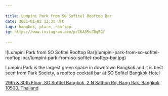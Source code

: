 ```yaml
---

title: Lumpini Park from SO Sofitel Rooftop Bar
date: 2021-01-02 13:31 UTC
tags: bangkok, place, rooftop
ig: https://www.instagram.com/p/CKA35uZBqFG/

---
```


<div class="content-image" markdown="1">
  ![Lumpini Park from SO Sofitel Rooftop Bar](lumpini-park-from-so-sofitel-rooftop-bar/lumpini-park-from-so-sofitel-rooftop-bar.jpg)
</div>

Lumpini Park is the largest green space in downtown Bangkok and it is best seen from Park Society, a rooftop cocktail bar at SO Sofitel Bangkok Hotel

<div class="notification">
  <p class="content is-small has-text-centered">
    <a href="https://g.page/sobangkok?share">
      29th & 30th Floor, SO Sofitel Bangkok, 2 N Sathon Rd, Bang Rak, Bangkok 10500, Thailand
    </a>
  </p>
</div>
